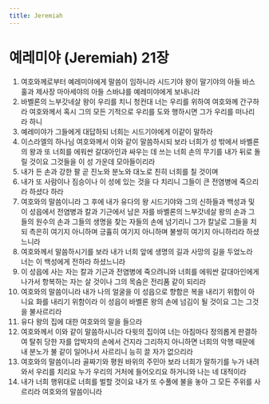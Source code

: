 ```yaml
---
title: Jeremiah
---
```


# 예레미야 (Jeremiah) 21장
1. 여호와께로부터 예레미야에게 말씀이 임하니라 시드기야 왕이 말기야의 아들 바스훌과 제사장 마아세야의 아들 스바냐를 예레미야에게 보내니라
1. 바벨론의 느부갓네살 왕이 우리를 치니 청컨대 너는 우리를 위하여 여호와께 간구하라 여호와께서 혹시 그의 모든 기적으로 우리를 도와 행하시면 그가 우리를 떠나리라 하니
1. 예레미야가 그들에게 대답하되 너희는 시드기야에게 이같이 말하라
1. 이스라엘의 하나님 여호와께서 이와 같이 말씀하시되 보라 너희가 성 밖에서 바벨론의 왕과 또 너희를 에워싼 갈대아인과 싸우는 데 쓰는 너희 손의 무기를 내가 뒤로 돌릴 것이요 그것들을 이 성 가운데 모아들이리라
1. 내가 든 손과 강한 팔 곧 진노와 분노와 대노로 친히 너희를 칠 것이며
1. 내가 또 사람이나 짐승이나 이 성에 있는 것을 다 치리니 그들이 큰 전염병에 죽으리라 하셨다 하라
1. 여호와의 말씀이니라 그 후에 내가 유다의 왕 시드기야와 그의 신하들과 백성과 및 이 성읍에서 전염병과 칼과 기근에서 남은 자를 바벨론의 느부갓네살 왕의 손과 그들의 원수의 손과 그들의 생명을 찾는 자들의 손에 넘기리니 그가 칼날로 그들을 치되 측은히 여기지 아니하며 긍휼히 여기지 아니하며 불쌍히 여기지 아니하리라 하셨느니라
1. 여호와께서 말씀하시기를 보라 내가 너희 앞에 생명의 길과 사망의 길을 두었노라 너는 이 백성에게 전하라 하셨느니라
1. 이 성읍에 사는 자는 칼과 기근과 전염병에 죽으려니와 너희를 에워싼 갈대아인에게 나가서 항복하는 자는 살 것이나 그의 목숨은 전리품 같이 되리라
1. 여호와의 말씀이니라 내가 나의 얼굴을 이 성읍으로 향함은 복을 내리기 위함이 아니요 화를 내리기 위함이라 이 성읍이 바벨론 왕의 손에 넘김이 될 것이요 그는 그것을 불사르리라
1. 유다 왕의 집에 대한 여호와의 말을 들으라
1. 여호와께서 이와 같이 말씀하시니라 다윗의 집이여 너는 아침마다 정의롭게 판결하여 탈취 당한 자를 압박자의 손에서 건지라 그리하지 아니하면 너희의 악행 때문에 내 분노가 불 같이 일어나서 사르리니 능히 끌 자가 없으리라
1. 여호와의 말씀이니라 골짜기와 평원 바위의 주민아 보라 너희가 말하기를 누가 내려와서 우리를 치리요 누가 우리의 거처에 들어오리요 하거니와 나는 네 대적이라
1. 내가 너희 행위대로 너희를 벌할 것이요 내가 또 수풀에 불을 놓아 그 모든 주위를 사르리라 여호와의 말씀이니라